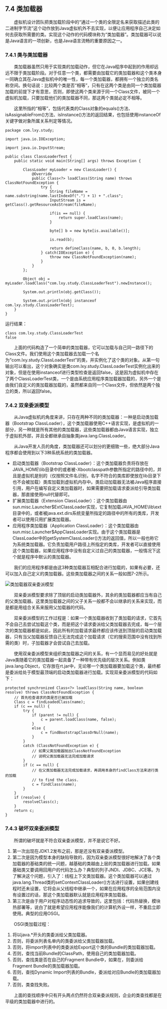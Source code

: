 ## 7.4 类加载器

　　虚拟机设计团队把类加载阶段中的“通过一个类的全限定名来获取描述此类的二进制字节流”这个动作放到Java虚拟机外不去实现，以便让应用程序自己决定如何去获取所需要的类。实现这个动作的代码模块称为“类加载器”。类加载器可以说是Java语言的一项创新，也是Java语言流畅的重要原因之一。

### 7.4.1 类与类加载器

　　类加载器虽然只用于实现类的加载动作，但它在Java程序中起到的作用却远远不限于类加载阶段。对于任意一个类，都需要由加载它的类加载器和这个类本身一同确立其在Java虚拟机中的唯一性，每一个类加载器，都拥有一个独立的类名称空间。换句话说：比较两个类是否“相等”，只有在这两个类是由同一个类加载器加载的前提下才有意思，否则，即使这两个类来源于同一个Class文件，被同一个虚拟机加载，只要加载他们的类加载器不同，那这两个类就必定不相等。

　　这里所指的“相等”，包括代表类的Class对象的equals()方法、isAssignableFrom()方法、isInstance()方法的返回结果，也包括使用instanceOf关键字做对象所属关系判定等情况。

	
	package com.lxy.study;
	
	import java.io.IOException;
	
	import java.io.InputStream;
	
	public class ClassLoaderTest {
	    public static void main(String[] args) throws Exception {
	        
	        ClassLoader myLoader = new ClassLoader() {
	            @Override
	            public Class<?> loadClass(String name) throws ClassNotFoundException {
	                try {
	                    String fileName = name.substring(name.lastIndexOf(".") + 1) + ".class";
	                    InputStream is = getClass().getResourceAsStream(fileName);
	                    
	                    if(is == null) {
	                        return super.loadClass(name);
	                    }
	                    
	                    byte[] b = new byte[is.available()];
	                    
	                    is.read(b);
	                    
	                    return defineClass(name, b, 0, b.length);
	                } catch(IOException e) {
	                    throw new ClassNotFoundException(name);
	                }
	            }
	        };
	        
	        Object obj = myLoader.loadClass("com.lxy.study.ClassLoaderTest").newInstance();
	        
	        System.out.println(obj.getClass());
	        
	        System.out.println(obj instanceof com.lxy.study.ClassLoaderTest);
	    }
	}


运行结果：

	class com.lxy.study.ClassLoaderTest
	false

　　上面的代码构造了一个简单的类加载器，它可以加载与自己同一路径下的Class文件。我们使用这个类加载器去加载一个名为“com.lxy.study.ClassLoaderTest”的类，并实例化了这个类的对象。从第一句输出可以看出，这个对象确实是类com.lxy.study.ClassLoaderTest实例化出来的对象，但是在使用instanceof进行类型检查是返回false，这是因为虚拟机中存在了两个ClassLoaderTest类，一个是由系统应用程序类加载器加载的，另外一个是由我们自定义的类加载器加载的，虽然都来自同一个Class文件，但依然是两个独立的类，所以返回false。

### 7.4.2 双亲委派模型

　　从Java虚拟机的角度来讲，只存在两种不同的类加载器：一种是启动类加载器（Bootstrap ClassLoader），这个类加载器使用C++语言实现，是虚拟机的一部分，另一种就是所有其他的类加载器，这些类加载器都由Java语言实现，独立于虚拟机外部，并且全都继承自抽象类java.lang.ClassLoader。

　　从Java开发人员的角度，类加载器还可以划分的更细致一些，绝大部分Java程序都会使用到以下3种系统系统的类加载器。

+ 启动类加载器（Bootstrap ClassLoader）：这个类加载器负责将存放在JAVA_HOME\lib目录中的或者被-Xbootclasspath参数所指定的路径中的，并且是虚拟机是别的（仅按照文件名识别，名字不符合的类库即使放在lib目录下也不会被加载）类库加载到虚拟机内存中。类启动加载器无法被Java程序直接引用，用户在编写自定义类加载器时，如果需要把加载请求委派给引导类加载器，那直接使用null代替即可。
+ 扩展类加载器（Extension ClassLoader）：这个类加载器由sun.misc.Launcher$ExtClassLoader实现，它复制加载JAVA_HOME\lib\ext目录中的，或者被java.ext.dirs系统变量所指定的路径中的所有的类库，开发者可以使用只用扩展类加载器。
+ 应用程序类加载器（Application ClassLoader）：这个类加载器由sun.misc.Launcher$AppClassLoader实现。由于这个类加载器是ClassLoader中的getSystemClassLoader()方法的返回值，所以一般也称它为系统类加载器。它负责加载用户路径上所指定的类库，开发者可以直接使用这个类加载器，如果应用程序中没有自定义过自己的类加载器，一般情况下这个就是程序中默认的类加载器。

　　我们的应用程序都是由这3种类加载器互相配合进行加载的，如果有必要，还可以加入自己定义的类加载器。这些类加载器之间的关系一般如图7-2所示。

![类加载器双亲委派模型](https://github.com/AcesDream/apebook/blob/master/%E6%B7%B1%E5%85%A5%E7%90%86%E8%A7%A3Java%E8%99%9A%E6%8B%9F%E6%9C%BA/image/%E7%B1%BB%E5%8A%A0%E8%BD%BD%E5%99%A8%E5%8F%8C%E4%BA%B2%E5%A7%94%E6%B4%BE%E6%A8%A1%E5%9E%8B.png?raw=true)

　　双亲委派模型要求除了顶层的启动类加载器外，其余的类加载器都应当有自己的父类加载器。这里类加载器之间的父子关系一般都不会以继承的关系来实现，而是都是用组合关系来服用父加载器的代码。

　　双亲委派模型的工作过程是：如果一个类加载器收到了类加载的请求，它首先不会自己去尝试加载这个类，而是把这个请求委派给父类加载器去完成，每一个层次的类加载器都是如此，因此所有的加载请求最终都应该传送到顶层的启动类加载器，只有当父加载器反馈自己无法完成这个加载请求（它的搜索范围中没有找到所需的类）时，子加载器才会尝试自己去加载。

　　使用双亲委派模型来组织类加载器之间的关系，有一个显而易见的好处就是Java类随着它的类加载器一起具备了一种带有优先级的层次关系。例如类java.lang.Object，它存放在rt.jar中，无论哪一个类加载器要加载这个类，最终都是委派给处于模型最顶端的启动类加载器进行加载。实现双亲委派模型的代码如下：

	protected synchronized Class<?> loadClass(String name, boolean resolve) throws ClassNotFoundException {
	    // 首先检查请求的类是否已被加载
	    Class c = findLoadedClass(name);
	    if (c == null) {
	        try {
	            if (parent != null) {
	                c = parent.loadClass(name, false);
	            }
	            else {
	                c = findBootstrapClassOrNull(name);
	            }
	        }
	        catch (ClassNotFoundException e) {
	            // 如果父类加载器抛出ClassNotFoundException
	            // 说明父类加载器无法完成加载请求
	        }
	        if (c == null) {
	            // 在父类加载器无法完成加载请求，再调用本身的findClass方法来进行类的加载
	            // to find the class.
	            c = findClass(name);
	        }
	    }
	    if (resolve) {
	        resolveClass(c);
	    }
	    return c;
	}


### 7.4.3 破坏双亲委派模型

　　所谓的破坏就是不符合双亲委派模型，并不是说它不好。

1. 第一次出现在JDK1.2发布之前，那是还没有双亲委派模型。
2. 第二次是因为模型本身的缺陷导致的，因为双亲委派模型很好地解决了各个类加载器的基础类的统一问题，越基础的类越由上层的类加载器进行加载。如果基础类又要调用回用户的代码怎么办？典型的列子JNDI、JDBC、JCE等。为了解决这个问题，引入了：线程上下文类加载器。这个类加载器可以通过java.lang.Thread类的setContextClassLoader()方法进行设置，如果创建线程时还未设置，它将会从父线程中继承一个，如果在应用程序的全局范围内没有设置过的话，那这个类加载器默认就是应用程序类加载器。
3. 第三次是由于用户对程序动态性的追求导致的，这里包括：代码热替换，模块热部署等，说白了就是希望应用程序能像我们的计算机外设一样，不重启立即使用。典型的应用OSGI。

　　OSGI类加载过程：

1. 将以java.*开头的类委派给父类加载器。
2. 否则，将委派列表名单内的类委派给父类加载器加载。
3. 否则，将import列表中的类委派给Export这个类的Bundle的类加载器加载。
4. 否则，查找当前Bundle的ClassPath，使用自己的类加载器加载。
5. 否则，查找类是否在自己的Fragment Bundle中，如果在，则委派给Fragment Bundle的类加载器加载。
6. 否则，查找Dynamic Import列表的Bundle，委派给对应Bundle的类加载器加载。
7. 否则，类查找失败。

　　上面的查找顺序中只有开头两点仍然符合双亲委派规则，企业的类查找都是在平级的类加载器中进行的。







